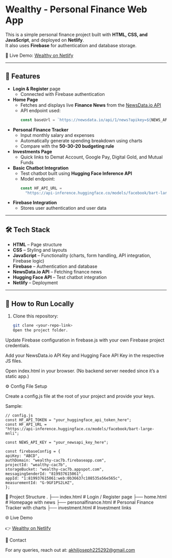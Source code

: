 # Wealthy - Personal Finance Web App

This is a simple personal finance project built with **HTML, CSS, and JavaScript**, and deployed on **Netlify**.  
It also uses **Firebase** for authentication and database storage.

🔗 Live Demo: [Wealthy on Netlify](https://delightful-sprinkles-8e91a9.netlify.app/index.html)

---

## 📌 Features

- **Login & Register** page
  - Connected with Firebase authentication
- **Home Page**
  - Fetches and displays live **Finance News** from the [NewsData.io API](https://newsdata.io/)
  - API endpoint used:
    ```js
    const baseUrl = `https://newsdata.io/api/1/news?apikey=${NEWS_API_KEY}&category=business&language=en`;
    ```
- **Personal Finance Tracker**
  - Input monthly salary and expenses
  - Automatically generate spending breakdown using charts
  - Compare with the **50-30-20 budgeting rule**
- **Investments Page**
  - Quick links to Demat Account, Google Pay, Digital Gold, and Mutual Funds
- **Basic Chatbot Integration**
  - Test chatbot built using **Hugging Face Inference API**
  - Model endpoint:
    ```js
    const HF_API_URL =
      "https://api-inference.huggingface.co/models/facebook/bart-large-mnli";
    ```
- **Firebase Integration**
  - Stores user authentication and user data

---

## 🛠️ Tech Stack

- **HTML** – Page structure
- **CSS** – Styling and layouts
- **JavaScript** – Functionality (charts, form handling, API integration, Firebase logic)
- **Firebase** – Authentication and database
- **NewsData.io API** – Fetching finance news
- **Hugging Face API** – Test chatbot integration
- **Netlify** – Deployment

---

## 🚀 How to Run Locally

1. Clone this repository:
   ```bash
   git clone <your-repo-link>
   Open the project folder.
   ```

Update Firebase configuration in firebase.js with your own Firebase project credentials.

Add your NewsData.io API Key and Hugging Face API Key in the respective JS files.

Open index.html in your browser.
(No backend server needed since it’s a static app.)

⚙️ Config File Setup

Create a config.js file at the root of your project and provide your keys.

Sample:

```
// config.js
const HF_API_TOKEN = "your_huggingface_api_token_here";
const HF_API_URL =
"https://api-inference.huggingface.co/models/facebook/bart-large-mnli";

const NEWS_API_KEY = "your_newsapi_key_here";

const firebaseConfig = {
apiKey: "ABCD",
authDomain: "wealthy-cac7b.firebaseapp.com",
projectId: "wealthy-cac7b",
storageBucket: "wealthy-cac7b.appspot.com",
messagingSenderId: "819937615061",
appId: "1:819937615061:web:0b36637c108535a56e565c",
measurementId: "G-9GF1PS2LHZ",
};
```

📂 Project Structure
.
├── index.html # Login / Register page
├── home.html # Homepage with news
├── personalfinance.html # Personal Finance Tracker with charts
├── investment.html # Investment links

🌐 Live Demo

👉 [Wealthy on Netlify](https://delightful-sprinkles-8e91a9.netlify.app/index.html)

📧 Contact

For any queries, reach out at: akhiljoseph225292@gmail.com
